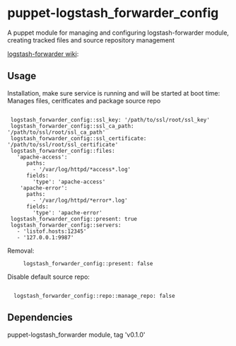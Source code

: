 # puppet-logstash_forwarder_config

A puppet module for managing and configuring logstash-forwarder module, creating tracked files and source repository management

[logstash-forwarder wiki](https://github.com/Adaptavist/puppet-logstash-forwarder):

## Usage

Installation, make sure service is running and will be started at boot time:
Manages files, ceritficates and package source repo

```

 logstash_forwarder_config::ssl_key: '/path/to/ssl/root/ssl_key'
 logstash_forwarder_config::ssl_ca_path: '/path/to/ssl/root/ssl_ca_path'
 logstash_forwarder_config::ssl_certificate: '/path/to/ssl/root/ssl_certificate'
 logstash_forwarder_config::files:
   'apache-access':
      paths: 
        - '/var/log/httpd/*access*.log'
      fields:
        'type': 'apache-access'
    'apache-error':
      paths:
        - '/var/log/httpd/*error*.log'
      fields:
        'type': 'apache-error'
 logstash_forwarder_config::present: true
 logstash_forwarder_config::servers:
   - 'listof.hosts:12345'
   - '127.0.0.1:9987'

```

Removal:

```
     logstash_forwarder_config::present: false
```

Disable default source repo:

```
  
  logstash_forwarder_config::repo::manage_repo: false

```

## Dependencies

puppet-logstash_forwarder module, tag 'v0.1.0'

